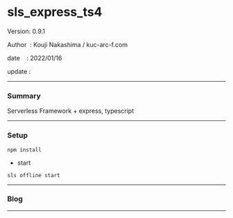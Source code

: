 ﻿# sls_express_ts4

 Version: 0.9.1

 Author  : Kouji Nakashima / kuc-arc-f.com

 date    : 2022/01/16 

 update  :

***
### Summary

Serverless Framework + express, typescript

***
### Setup

```
npm install
```

* start

```
sls offline start
```

***
### Blog


***

